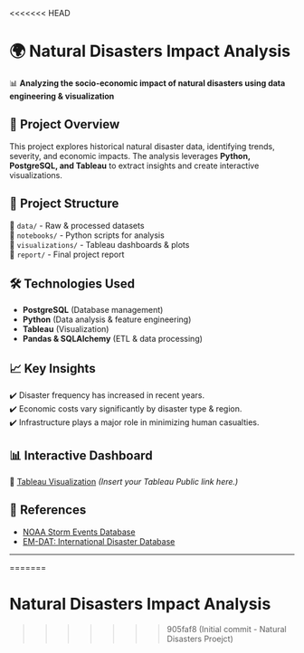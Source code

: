 <<<<<<< HEAD
# 🌍 Natural Disasters Impact Analysis
📊 **Analyzing the socio-economic impact of natural disasters using data engineering & visualization**

## 📌 Project Overview
This project explores historical natural disaster data, identifying trends, severity, and economic impacts. The analysis leverages **Python, PostgreSQL, and Tableau** to extract insights and create interactive visualizations.

## 📂 Project Structure
📁 `data/` - Raw & processed datasets  
📁 `notebooks/` - Python scripts for analysis  
📁 `visualizations/` - Tableau dashboards & plots  
📁 `report/` - Final project report  

## 🛠 Technologies Used
- **PostgreSQL** (Database management)
- **Python** (Data analysis & feature engineering)
- **Tableau** (Visualization)
- **Pandas & SQLAlchemy** (ETL & data processing)

## 📈 Key Insights
✔️ Disaster frequency has increased in recent years.  
✔️ Economic costs vary significantly by disaster type & region.  
✔️ Infrastructure plays a major role in minimizing human casualties.  

## 📊 Interactive Dashboard
🔗 [Tableau Visualization](#) *(Insert your Tableau Public link here.)*

## 📜 References
- [NOAA Storm Events Database](https://www.ncdc.noaa.gov/stormevents/)
- [EM-DAT: International Disaster Database](https://www.emdat.be/)

---
=======
# Natural Disasters Impact Analysis
>>>>>>> 905faf8 (Initial commit - Natural Disasters Proejct)
